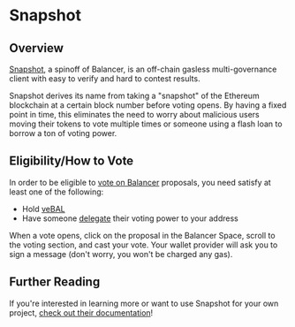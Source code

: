 # Snapshot

## Overview

[Snapshot](https://snapshot.org/#/), a spinoff of Balancer, is an off-chain gasless multi-governance client with easy to verify and hard to contest results.

Snapshot derives its name from taking a "snapshot" of the Ethereum blockchain at a certain block number before voting opens. By having a fixed point in time, this eliminates the need to worry about malicious users moving their tokens to vote multiple times or someone using a flash loan to borrow a ton of voting power.&#x20;

## Eligibility/How to Vote

In order to be eligible to [vote on Balancer](https://snapshot.org/#/balancer) proposals, you need satisfy at least one of the following:

* Hold [veBAL](../vebal-and-gauges/)&#x20;
* Have someone [delegate](../community/delegation.md) their voting power to your address



When a vote opens, click on the proposal in the Balancer Space, scroll to the voting section, and cast your vote. Your wallet provider will ask you to sign a message (don't worry, you won't be charged any gas).&#x20;

## Further Reading

If you're interested in learning more or want to use Snapshot for your own project, [check out their documentation](https://docs.snapshot.org/)!
